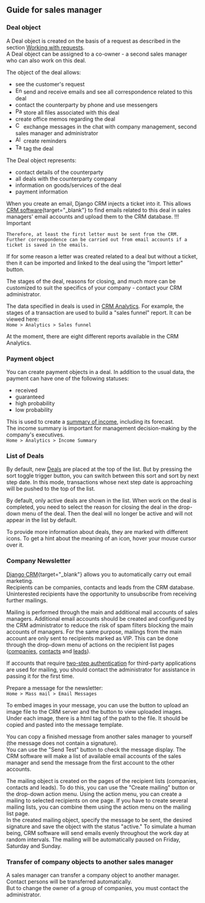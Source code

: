 ## Guide for sales manager

### Deal object

A Deal object is created on the basis of a request as described in the section [Working with requests](operator_and_sales_manager_roles.md#working-with-requests).  
A Deal object can be assigned to a co-owner - a second sales manager who can also work on this deal.

The object of the deal allows:

- see the customer's request
- <span style="vertical-align: baseline"><img src="../icons/envelope-check.svg" alt="Envelope icon" width="17" height="17"></span> send and receive emails and see all correspondence related to this deal
- contact the counterparty by phone and use messengers
- <span style="vertical-align: baseline"><img src="../icons/paperclip.svg" alt="Paperclip icon" width="17" height="17"></span> store all files associated with this deal
- create office memos regarding the deal
- <span style="vertical-align: baseline"><img src="../icons/chat-left-text.svg" alt="Chat icon" width="17" height="17"></span> exchange messages in the chat with company management, second sales manager and administrator
- <span style="vertical-align: baseline"><img src="../icons/alarm.svg" alt="Alarm icon" width="17" height="17"></span> create reminders
- <span style="vertical-align: baseline"><img src="../icons/tags.svg" alt="Tags icon" width="17" height="17"></span> tag the deal

The Deal object represents:

- contact details of the counterparty
- all deals with the counterparty company
- information on goods/services of the deal
- payment information

When you create an email, Django CRM injects a ticket into it. This allows [CRM software](https://github.com/DjangoCRM/django-crm/){target="_blank"} to find emails related to this deal in sales managers' email accounts and upload them to the CRM database. 
!!! Important

    Therefore, at least the first letter must be sent from the CRM. Further correspondence can be carried out from email accounts if a ticket is saved in the emails.
If for some reason a letter was created related to a deal but without a ticket, then it can be imported and linked to the deal using the "Import letter" button.

The stages of the deal, reasons for closing, and much more can be customized to suit the specifics of your company - contact your CRM administrator.

The data specified in deals is used in [CRM Analytics](guide_for_company_executives.md#crm-analytics). For example, the stages of a transaction are used to build a "sales funnel" report. It can be viewed here:  
 `Home > Analytics > Sales funnel`


At the moment, there are eight different reports available in the CRM Analytics.

### Payment object

You can create payment objects in a deal.
In addition to the usual data, the payment can have one of the following statuses:

- received
- guaranteed
- high probability
- low probability

This is used to create a [summary of income](guide_for_company_executives.md#income-summary), including its forecast.  
The income summary is important for management decision-making by the company's executives.  
 `Home > Analytics > Income Summary`


### List of Deals

By default, new [Deals](#deal-object) are placed at the top of the list. But by pressing the sort toggle trigger button, you can switch between this sort and sort by next step date. In this mode, transactions whose next step date is approaching will be pushed to the top of the list.

By default, only active deals are shown in the list. When work on the deal is completed, you need to select the reason for closing the deal in the drop-down menu of the deal. Then the deal will no longer be active and will not appear in the list by default.

To provide more information about deals, they are marked with different icons. To get a hint about the meaning of an icon, hover your mouse cursor over it.

### Company Newsletter

[Django CRM](https://github.com/DjangoCRM/django-crm/){target="_blank"} allows you to automatically carry out email marketing.  
Recipients can be companies, contacts and leads from the CRM database.  
Uninterested recipients have the opportunity to unsubscribe from receiving further mailings.

Mailing is performed through the main and additional mail accounts of sales managers. Additional email accounts should be created and configured by the CRM administrator to reduce the risk of spam filters blocking the main accounts of managers. For the same purpose, mailings from the main account are only sent to recipients marked as VIP. This can be done through the drop-down menu of actions on the recipient list pages ([companies](operator_and_sales_manager_roles.md#company-object), [contacts](operator_and_sales_manager_roles.md#object-of-company-contact-persons) and [leads](operator_and_sales_manager_roles.md#lead-object)).

If accounts that require [two-step authentication](imap4_protocol_client.md#configuring-two-step-oauth-20-authentication) for third-party applications are used for mailing, you should contact the administrator for assistance in passing it for the first time.

Prepare a message for the newsletter:  
 `Home > Mass mail > Email Messages`


To embed images in your message, you can use the button to upload an image file to the CRM server and the button to view uploaded images.  
Under each image, there is a html tag of the path to the file. It should be copied and pasted into the message template.

You can copy a finished message from another sales manager to yourself (the message does not contain a signature).  
You can use the "Send Test" button to check the message display. The CRM software will make a list of available email accounts of the sales manager and send the message from the first account to the other accounts.

The mailing object is created on the pages of the recipient lists (companies, contacts and leads). To do this, you can use the "Create mailing" button or the drop-down action menu.
Using the action menu, you can create a mailing to selected recipients on one page. If you have to create several mailing lists, you can combine them using the action menu on the mailing list page.  
In the created mailing object, specify the message to be sent, the desired signature and save the object with the status "active." To simulate a human being, CRM software will send emails evenly throughout the work day at random intervals. The mailing will be automatically paused on Friday, Saturday and Sunday.

### Transfer of company objects to another sales manager

A sales manager can transfer a company object to another manager. Contact persons will be transferred automatically.  
But to change the owner of a group of companies, you must contact the administrator.
